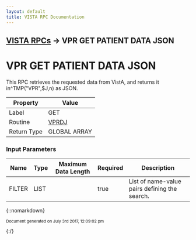 ```yaml
---
layout: default
title: VISTA RPC Documentation
---
```


## [VISTA RPCs](TableOfContents) &#8594; VPR GET PATIENT DATA JSON
# VPR GET PATIENT DATA JSON

This RPC retrieves the requested data from VistA, and returns it in^TMP("VPR",$J,n) as JSON.

Property | Value
--- | ---
Label | GET
Routine | [VPRDJ](http://code.osehra.org/dox/Routine_VPRDJ_source.html)
Return Type | GLOBAL ARRAY


### Input Parameters

Name | Type | Maximum Data Length | Required | Description
--- | --- | --- | --- | ---
FILTER | LIST |  | true | List of name-value pairs defining the search.



{::nomarkdown} <br/><p style="font-size: 11px">Document generated on July 3rd 2017, 12:09:02 pm</p>{:/}
